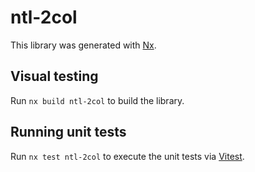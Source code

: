 # ntl-2col

This library was generated with [Nx](https://nx.dev).

## Visual testing

Run `nx build ntl-2col` to build the library.

## Running unit tests

Run `nx test ntl-2col` to execute the unit tests via [Vitest](https://vitest.dev/).
